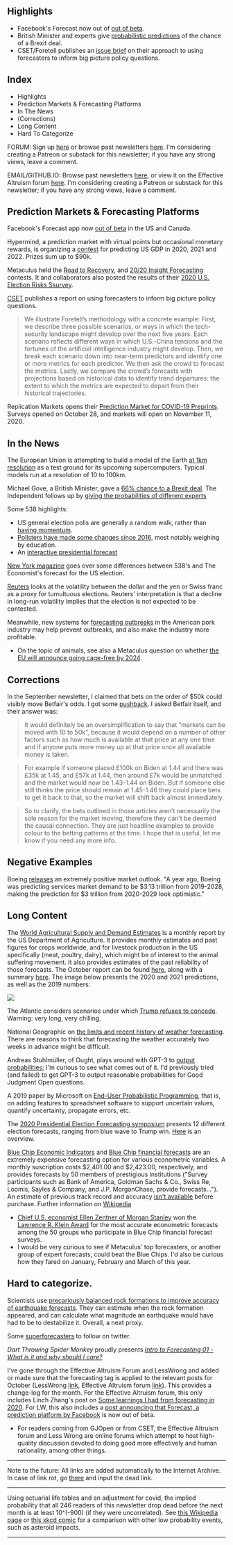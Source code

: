 ## Highlights
- Facebook's Forecast now out of [out of beta](https://npe.fb.com/2020/10/01/forecast-update-making-forecast-available-to-everyone/). 
- British Minister and experts give [probabilistic predictions](https://www.independent.co.uk/news/uk/politics/brexit-trade-deal-chances-probability-likelihood-boris-johnson-eu-summit-b1045775.html) of the chance of a Brexit deal. 
- CSET/Foretell publishes an [issue brief](https://cset.georgetown.edu/wp-content/uploads/CSET-Future-Indices.pdf) on their approach to using forecasters to inform big picture policy questions.

## Index
- Highlights
- Prediction Markets & Forecasting Platforms
- In The News
- (Corrections)
- Long Content
- Hard To Categorize

FORUM: Sign up [here](https://mailchi.mp/18fccca46f83/forecastingnewsletter) or browse past newsletters [here](https://forum.effectivealtruism.org/s/HXtZvHqsKwtAYP6Y7). I'm considering creating a Patreon or substack for this newsletter; if you have any strong views, leave a comment. 

EMAIL/GITHUB.IO: Browse past newsletters [here](https://forum.effectivealtruism.org/s/HXtZvHqsKwtAYP6Y7), or view it on the Effective Altruism forum [here](). I'm considering creating a Patreon or substack for this newsletter; if you have any strong views, leave a comment. 

## Prediction Markets & Forecasting Platforms

Facebook's Forecast app now [out of beta](https://npe.fb.com/2020/10/01/forecast-update-making-forecast-available-to-everyone/) in the US and Canada. 

Hypermind, a prediction market with virtual points but occasional monetary rewards, is organizing a [contest](https://prod.lumenogic.com/ngdp/en/welcome.html) for predicting US GDP in 2020, 2021 and 2022. Prizes sum up to $90k.

Metaculus held the [Road to Recovery](https://www.metaculus.com/questions/5335/forecasting-tournament--road-to-recovery/), and [20/20 Insight Forecasting](https://www.metaculus.com/questions/5336/the-2020-insight-forecasting-contest/) contests. It and collaborators also posted the results of their [2020 U.S. Election Risks Ssurvey](https://www.metaculus.com/news/2020/10/20/results-of-2020-us-election-risks-survey/).

[CSET](https://cset.georgetown.edu/wp-content/uploads/CSET-Future-Indices.pdf) publishes a report on using forecasters to inform big picture policy questions. 
> We illustrate Foretell’s methodology with a concrete example: First, we describe three possible scenarios, or ways in which the tech-security landscape might develop over the next five years. Each scenario reflects different ways in which U.S.-China tensions and the fortunes of the artificial intelligence industry might develop. Then, we break each scenario down into near-term predictors and identify one or more metrics for each predictor. We then ask the crowd to forecast the metrics. Lastly, we compare the crowd’s forecasts with projections based on historical data to identify trend departures: the extent to which the metrics are expected to depart from their historical trajectories.

Replication Markets opens their [Prediction Market for COVID-19 Preprints](https://www.replicationmarkets.com/index.php/rm-c19/). Surveys opened on October 28, and markets will open on November 11, 2020.

## In the News

The European Union is attempting to build a model of the Earth  [at 1km resolution](https://www.sciencemag.org/news/2020/10/europe-building-digital-twin-earth-revolutionize-climate-forecasts) as a test ground for its upcoming supercomputers. Typical models run at a resolution of 10 to 100km.

Michael Gove, a British Minister, gave a [66% chance to a Brexit deal](https://www.theguardian.com/politics/2020/oct/07/eu-needs-clear-sign-uk-will-get-real-in-brexit-talks-says-irish-minister). The Independent follows up by [giving the probabilities of different experts](https://www.independent.co.uk/news/uk/politics/brexit-trade-deal-chances-probability-likelihood-boris-johnson-eu-summit-b1045775.html)

Some 538 highlights:
- US general election polls are generally a random walk, rather than [having momentum](https://fivethirtyeight.com/features/the-misunderstanding-of-momentum/).  
- [Pollsters have made some changes since 2016](https://fivethirtyeight.com/features/what-pollsters-have-changed-since-2016-and-what-still-worries-them-about-2020/), most notably weighing by education. 
- An [interactive presidential forecast](https://fivethirtyeight.com/features/were-letting-you-mess-with-our-presidential-forecast-but-try-not-to-make-the-map-too-weird/)

[New York magazine](https://nymag.com/intelligencer/2020/10/nate-silver-and-g-elliott-morris-are-fighting-on-twitter.html) goes over some differences between 538's and The Economist's forecast for the US election.

[Reuters](https://www.reuters.com/article/global-forex-election/fx-options-market-reflects-more-confidence-in-biden-election-win-idUSL1N2GT207) looks at the volatility between the dollar and the yen or Swiss franc as a proxy for tumultuous elections. Reuters' interpretation is that a decline in long-run volatility implies that the election is not expected to be contested. 

Meanwhile, new systems for [forecasting outbreaks](https://www.porkbusiness.com/article/forecasting-outbreaks-could-be-game-changer-pork-industry) in the American pork industry may help prevent outbreaks, and also make the industry more profitable. 
  - On the topic of animals, see also a Metaculus question on whether [the EU will announce going cage-free by 2024](https://www.metaculus.com/questions/5431/will-the-eu-announce-by-2024-going-cage-free/).

## Corrections

In the September newsletter, I claimed that bets on the order of $50k could visibly move Betfair's odds. I got some [pushback](https://www.reddit.com/r/slatestarcodex/comments/j25ct9/what_are_everyones_probabilities_for_a_biden_win/g778mg8/?context=8&depth=9). I asked Betfair itself, and their answer was:

> It would definitely be an oversimplification to say that “markets can be moved with 10 to 50k”, because it would depend on a number of other factors such as how much is available at that price at any one time and if anyone puts more money up at that price once all available money is taken.

> For example if someone placed £100k on Biden at 1.44 and there was £35k at 1.45, and £57k at 1.44, then around £7k would be unmatched and the market would now be 1.43-1.44 on Biden. But if someone else still thinks the price should remain at 1.45-1.46 they could place bets to get it back to that, so the market will shift back almost immediately.

> So to clarify, the bets outlined in those articles aren’t necessarily the sole reason for the market moving, therefore they can’t be deemed the causal connection. They are just headline examples to provide colour to the betting patterns at the time. I hope that is useful, let me know if you need any more info.

## Negative Examples
Boeing [releases](https://www.fool.com/investing/2020/10/15/boeings-commercial-market-outlook-seems-optimistic/) an extremely positive market outlook. "A year ago, Boeing was predicting services market demand to be $3.13 trillion from 2019-2028, making the prediction for $3 trillion from 2020-2029 look optimistic."

## Long Content 
The [World Agricultural Supply and Demand Estimates](https://www.usda.gov/oce/commodity/wasde) is a monthly report by the US Department of Agriculture. It provides monthly estimates and past figures for crops worldwide, and for livestock production in the US specifically (meat, poultry, dairy), which might be of interest to the animal suffering movement. It also provides estimates of the past reliability of those forecasts. The October report can be found [here](https://www.usda.gov/oce/commodity/wasde/wasde1020.pdf), along with a summary [here](https://www.feedstuffs.com/markets/usda-raises-meat-poultry-production-forecast). The image below presents the 2020 and 2021 predictions, as well as the 2019 numbers:

![](https://nunosempere.github.io/ea/ForecastingNewsletter/WorldAggricultureAndDemandEstimates1020.png)

The Atlantic considers scenarios under which [Trump refuses to concede](https://www.theatlantic.com/magazine/archive/2020/11/what-if-trump-refuses-concede/616424/). Warning: very long, very chilling. 

National Geographic on [the limits and recent history of weather forecasting](https://www.nationalgeographic.com/science/2020/10/hurricane-path-forecasts-have-improved-can-they-get-better/). There are reasons to think that forecasting the weather accurately two weeks in advance might be difficult. 

Andreas Stuhlmüller, of Ought, plays around with GPT-3 to [output probabilities](https://twitter.com/stuhlmueller/status/1317492314495909888); I'm curious to see what comes out of it. I'd previously tried (and failed) to get GPT-3 to output reasonable probabilities for Good Judgment Open questions.

A 2019 paper by Microsoft on [End-User Probabilistic Programming](https://www.microsoft.com/en-us/research/uploads/prod/2019/09/End-User-Probabilistic-Programming-QEST-2019.pdf), that is, on adding features to spreadsheet software to support uncertain values, quantify uncertainty, propagate errors, etc.

The [2020 Presidential Election Forecasting symposium](https://www.cambridge.org/core/journals/ps-political-science-and-politics/2020-presidential-election-forecasting-symposium) presents 12 different election forecasts, ranging from blue wave to Trump win. [Here](https://www.cambridge.org/core/services/aop-cambridge-core/content/view/78235400F6BB7E2E370214D1A2307028/S104909652000147Xa.pdf/introduction_to_forecasting_the_2020_us_elections.pdf) is an overview. 

[Blue Chip Economic Indicators](https://lrus.wolterskluwer.com/store/product/blue-chip-economic-indicators/) and [Blue Chip financial forecasts](https://lrus.wolterskluwer.com/store/product/blue-chip-financial-forecasts/) are an extremely expensive forecasting option for various econometric variables. A monthly suscription costs $2,401.00 and $2,423.00, respectively, and provides forecasts by 50 members of prestigious institutions ("Survey participants such as Bank of America, Goldman Sachs & Co., Swiss Re, Loomis, Sayles & Company, and J.P. MorganChase, provide forecasts..."). An estimate of previous track record and accuracy [isn't available](https://www.overcomingbias.com/2020/08/how-to-pick-a-quack.html) before purchase. Further information on [Wikipedia](https://en.wikipedia.org/wiki/Blue_Chip_Economic_Indicators)
  - [Chief U.S. economist Ellen Zentner of Morgan Stanley](https://asunow.asu.edu/20201005-morgan-stanley-economist-wins-lawrence-r-klein-award-forecasting-accuracy) won the [Lawrence R. Klein Award](https://asunow.asu.edu/20201005-morgan-stanley-economist-wins-lawrence-r-klein-award-forecasting-accuracy) for the most accurate econometric forecasts among the 50 groups who participate in Blue Chip financial forecast surveys. 
  - I would be very curious to see if Metaculus' top forecasters, or another group of expert forecasts, could beat the Blue Chips. I'd also be curious how they fared on January, February and March of this year. 

## Hard to categorize. 

Scientists use [precariously balanced rock formations to improve accuracy of earthquake forecasts](https://www.dailymail.co.uk/sciencetech/article-8798677/Rock-clocks-balanced-boulders-improve-accuracy-earthquake-forecasts.html). They can estimate when the rock formation appeared, and can calculate what magnitude an earthquake would have had to be to destabilize it. Overall, a neat proxy.

Some [superforecasters](https://twitter.com/annieduke/status/1313653673994514432) to follow on twitter.

*Dart Throwing Spider Monkey* proudly presents *[Intro to Forecasting 01 - What is it and why should I care?](https://www.youtube.com/watch?v=e6Q7Ez3PkOw)*

I've gone through the Effective Altruism Forum and LessWrong and added or made sure that the forecasting tag is applied to the relevant posts for October (LessWrong [link](https://www.lesswrong.com/tag/forecasting-and-prediction?sortedBy=new), Effective Altruism forum [link](https://forum.effectivealtruism.org/tag/forecasting?sortedBy=new)). This provides a change-log for the month. For the Effective Altruism forum, this only includes Linch Zhang's post on [Some learnings I had from forecasting in 2020](https://forum.effectivealtruism.org/posts/kAMfrLJwHpCdDSqsj/some-learnings-i-had-from-forecasting-in-2020). For LW, this also includes a [post announcing that Forecast, a prediction platform by Facebook](https://www.lesswrong.com/posts/CZRyFcp6HSyZ7Jj8Q/launching-forecast-a-community-for-crowdsourced-predictions) is now out of beta. 
  - For readers coming from GJOpen or from CSET, the Effective Altruism forum and Less Wrong are online forums which attempt to host high-quality discussion devoted to doing good more effectively and human rationality, among other things.

***

Note to the future: All links are added automatically to the Internet Archive. In case of link rot, go [there](https://archive.org/) and input the dead link. 

***

Using actuarial life tables and an adjustment for covid, the implied probability that all 246 readers of this newsletter drop dead before the next month is at least 10^(-900) (if they were uncorrelated). See [this Wikipedia page](https://en.wikipedia.org/wiki/Orders_of_magnitude_(probability)) or [this xkcd comic](https://xkcd.com/2379/) for a comparison with other low probability events, such as asteroid impacts. 

***
